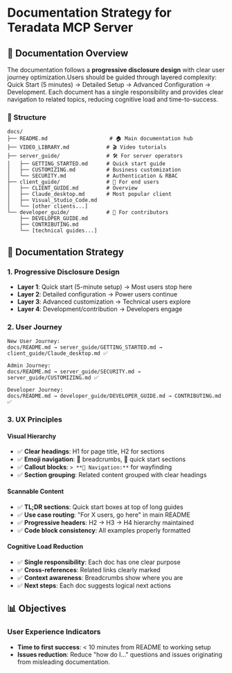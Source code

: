 # Documentation Strategy for Teradata MCP Server

## 🎯 Documentation Overview 

The documentation follows a **progressive disclosure design** with clear user journey optimization.Users should be guided through layered complexity: Quick Start (5 minutes) → Detailed Setup → Advanced Configuration → Development. Each document has a single responsibility and provides clear navigation to related topics, reducing cognitive load and time-to-success. 

### 📁 Structure
```
docs/
├── README.md                    # 🏠 Main documentation hub
├── VIDEO_LIBRARY.md            # 🎬 Video tutorials
├── server_guide/               # 🛠 For server operators
│   ├── GETTING_STARTED.md      # Quick start guide
│   ├── CUSTOMIZING.md          # Business customization
│   └── SECURITY.md             # Authentication & RBAC
├── client_guide/               # 👥 For end users
│   ├── CLIENT_GUIDE.md         # Overview
│   ├── Claude_desktop.md       # Most popular client
│   ├── Visual_Studio_Code.md
│   └── [other clients...]
└── developer_guide/            # 🔧 For contributors
    ├── DEVELOPER_GUIDE.md
    ├── CONTRIBUTING.md
    └── [technical guides...]
```

## 🎨 Documentation Strategy

### 1. **Progressive Disclosure Design**
- **Layer 1**: Quick start (5-minute setup) → Most users stop here
- **Layer 2**: Detailed configuration → Power users continue
- **Layer 3**: Advanced customization → Technical users explore
- **Layer 4**: Development/contribution → Developers engage

### 2. **User Journey**
```
New User Journey:
docs/README.md → server_guide/GETTING_STARTED.md → client_guide/Claude_desktop.md ✅

Admin Journey:  
docs/README.md → server_guide/SECURITY.md → server_guide/CUSTOMIZING.md ✅

Developer Journey:
docs/README.md → developer_guide/DEVELOPER_GUIDE.md → CONTRIBUTING.md ✅
```

### 3. **UX Principles**

#### **Visual Hierarchy**
- ✅ **Clear headings**: H1 for page title, H2 for sections
- ✅ **Emoji navigation**: 📍 breadcrumbs, 🚀 quick start sections
- ✅ **Callout blocks**: `> **📍 Navigation:**` for wayfinding
- ✅ **Section grouping**: Related content grouped with clear headings

#### **Scannable Content**
- ✅ **TL;DR sections**: Quick start boxes at top of long guides
- ✅ **Use case routing**: "For X users, go here" in main README
- ✅ **Progressive headers**: H2 → H3 → H4 hierarchy maintained
- ✅ **Code block consistency**: All examples properly formatted

#### **Cognitive Load Reduction**
- ✅ **Single responsibility**: Each doc has one clear purpose
- ✅ **Cross-references**: Related links clearly marked
- ✅ **Context awareness**: Breadcrumbs show where you are
- ✅ **Next steps**: Each doc suggests logical next actions

## 📊 Objectives

### User Experience Indicators
- **Time to first success**: < 10 minutes from README to working setup
- **Issues reduction**: Reduce "how do I..." questions and issues originating from misleading documentation.